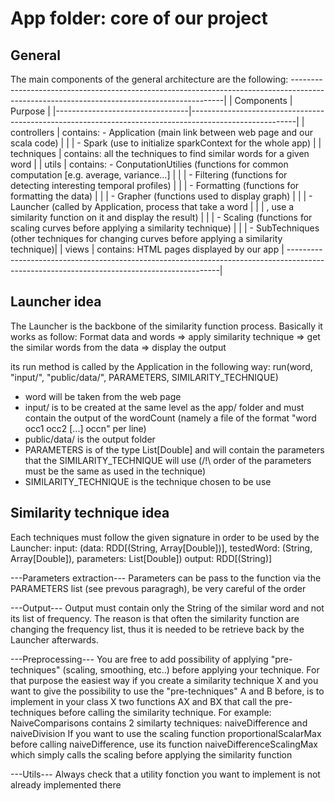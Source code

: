 # App folder: core of our project #

## General ##

The main components of the general architecture are the following:
-------------------------------------------------------------------------------------------------------------------------------------------|
|           Components            |                                 Purpose                                                                |
|---------------------------------|--------------------------------------------------------------------------------------------------------|
| controllers                     | contains: - Application (main link between web page and our scala code)                                |
|                                 |           - Spark (use to initialize sparkContext for the whole app)                                   |
| techniques                      | contains: all the techniques to find similar words for a given word                                    |
| utils                           | contains: - ConputationUtilies (functions for common computation [e.g. average, variance...]           |
|                                 |           - Filtering (functions for detecting interesting temporal profiles)                          |
|                                 |           - Formatting (functions for formatting the data)                                             |
|                                 |           - Grapher (functions used to display graph)                                                  |
|                                 |           - Launcher (called by Application, process that take a word                                  |
|                                 |             , use a similarity function on it and display the result)                                  |
|                                 |           - Scaling (functions for scaling curves before applying a similarity technique)              |
|                                 |           - SubTechniques (other techniques for changing curves before applying a similarity technique)|
| views                           | contains: HTML pages displayed by our app                                                              |
-------------------------------------------------------------------------------------------------------------------------------------------|

## Launcher idea ##

The Launcher is the backbone of the similarity function process. Basically it works as follow:
Format data and words => apply similarity technique => get the similar words from the data => display the output

its run method is called by the Application in the following way:
run(word, "input/", "public/data/", PARAMETERS, SIMILARITY_TECHNIQUE)

- word will be taken from the web page
- input/ is to be created at the same level as the app/ folder and must contain the output of the wordCount (namely a file of the format "word occ1 occ2 [...] occn" per line)
- public/data/ is the output folder
- PARAMETERS is of the type List[Double] and will contain the parameters that the SIMILARITY_TECHNIQUE will use (/!\ order of the parameters must be the same as used in the technique)
- SIMILARITY_TECHNIQUE is the technique chosen to be use

## Similarity technique idea ##

Each techniques must follow the given signature in order to be used by the Launcher: 
input: (data: RDD[(String, Array[Double])], testedWord: (String, Array[Double]), parameters: List[Double])
output: RDD[(String)]

---Parameters extraction---
Parameters can be pass to the function via the PARAMETERS list (see prevous paragragh), be very careful of the order

---Output---
Output must contain only the String of the similar word and not its list of frequency. 
The reason is that often the similarity function are changing the frequency list, thus it is needed to be retrieve back by the Launcher afterwards.

---Preprocessing---
You are free to add possibility of applying "pre-techniques" (scaling, smoothing, etc..) before applying your technique.
For that purpose the easiest way if you create a similarity technique X and you want to give the possibility to use the "pre-techniques" A and B before, is to implement in your class X two functions AX and BX that call the pre-techniques before calling the similarity technique.
For example:
NaiveComparisons contains 2 similarty techniques: naiveDifference and naiveDivision
If you want to use the scaling function proportionalScalarMax before calling naiveDifference, use its function naiveDifferenceScalingMax which simply calls the scaling before applying the similarity function

---Utils---
Always check that a utility fonction you want to implement is not already implemented there


